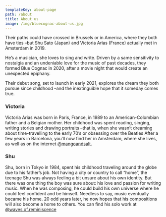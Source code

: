 ```yaml
---
templateKey: about-page
path: /about
title: About us
image: /img/bluecognac-about-us.jpg
---
```


Their paths could have crossed in Brussels or in America, where they both have ties –but Shu Sato (Japan) and Victoria Arias (France) actually met in Amsterdam in 2019.

He’s a musician, she loves to sing and write. Driven by a same sensitivity to nostalgia and an undeniable love for the music of past decades, they formed Blue Cognac in 2020, after a movie night that would create an unexpected epiphany.

Their debut song, set to launch in early 2021, explores the dream they both pursue since childhood –and the inextinguible hope that it someday comes true.

### Victoria

Victoria Arias was born in Paris, France, in 1989 to an American-Colombian father and a Belgian mother. Her childhood was spent reading, singing, writing stories and drawing portraits –that is, when she wasn’t dreaming about time-travelling to the early 70’s or obsessing over the Beatles
After a few years in Barcelona, you’ll now find her in Amsterdam, where she lives, as well as on the internet [@mangoandsalt](http://www.instagram.com/mangoandsalt).

### Shu

Shu, born in Tokyo in 1984, spent his childhood traveling around the globe due to his father’s job. Not having a city or country to call “home”, the teenage Shu was always feeling a bit unsure about his own identity. But there was one thing the boy was sure about: his love and passion for writing music. When he was composing, he could build his own universe where he could feel confident and be himself. Needless to say, music eventually became his home. 20 odd years later, he now hopes that his compositions will also become a home to others.
You can find his solo work at [@waves.of.reminiscence](https://www.instagram.com/waves.of.reminiscence/)
